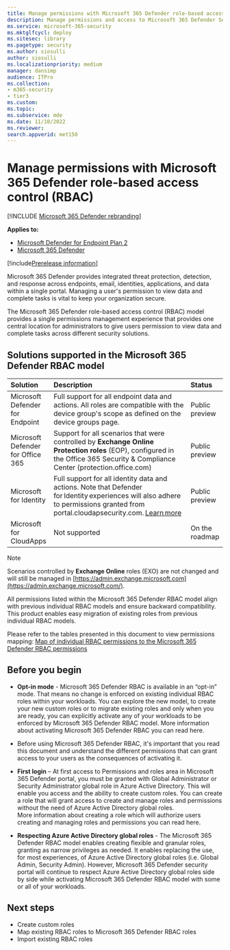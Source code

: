 ```yaml
---
title: Manage permissions with Microsoft 365 Defender role-based access control (RBAC)
description: Manage permissions and access to Microsoft 365 Defender Security portal experiences using role-based access control (RBAC)
ms.service: microsoft-365-security
ms.mktglfcycl: deploy
ms.sitesec: library
ms.pagetype: security
ms.author: siosulli
author: siosulli
ms.localizationpriority: medium
manager: dansimp
audience: ITPro
ms.collection: 
- m365-security
- tier3
ms.custom: 
ms.topic:
ms.subservice: mde
ms.date: 11/10/2022
ms.reviewer: 
search.appverid: met150
---
```


# Manage permissions with Microsoft 365 Defender role-based access control (RBAC)

[!INCLUDE [Microsoft 365 Defender rebranding](../../includes/microsoft-defender.md)]

**Applies to:**

- [Microsoft Defender for Endpoint Plan 2](https://go.microsoft.com/fwlink/?linkid=2154037)
- [Microsoft 365 Defender](https://go.microsoft.com/fwlink/?linkid=2118804)

[!include[Prerelease information](../../includes/prerelease.md)]

Microsoft 365 Defender provides integrated threat protection, detection, and response across endpoints, email, identities, applications, and data within a single portal. Managing a user's permission to view data and complete tasks is vital to keep your organization secure.

The Microsoft 365 Defender role-based access control (RBAC) model provides a single permissions management experience that provides one central location for administrators to give users permission to view data and complete tasks across different security solutions.

## Solutions supported in the Microsoft 365 Defender RBAC model

| Solution| Description | Status |
|:-------|:-----|:-------|
|Microsoft Defender for Endpoint | Full support for all endpoint data and actions. All roles are compatible with the device group's scope as defined on the device groups page. | Public preview |
| Microsoft Defender for Office 365 | Support for all scenarios that were controlled by <strong>Exchange Online Protection roles</strong> (EOP), configured in the Office 365 Security &amp; Compliance Center (protection.office.com)| Public preview|
| Microsoft for Identity | Full support for all identity data and actions. Note that Defender for Identity experiences will also adhere to permissions granted from portal.cloudapsecurity.com. [Learn more](https://go.microsoft.com/fwlink/?linkid=2202729)| Public preview|
| Microsoft for CloudApps |Not supported| On the roadmap |

>[!Note]
> Scenarios controlled by **Exchange Online** roles (EXO) are not changed and will still be managed in [https://admin.exchange.microsoft.com](https://admin.exchange.microsoft.com/).

All permissions listed within the Microsoft 365 Defender RBAC model align with previous individual RBAC models and ensure backward compatibility. This product enables easy migration of existing roles from previous individual RBAC models.

Please refer to the tables presented in this document to view permissions mapping: [Map of individual RBAC permissions to the Microsoft 365 Defender RBAC permissions](#map-permissions-to-1)


## Before you begin

- **Opt-in mode** - Microsoft 365 Defender RBAC is available in an “opt-in” mode. That means no change is enforced on existing individual RBAC roles within your workloads. You can explore the new model, to create your new custom roles or to migrate existing roles and only when you are ready, you can explicitly activate any of your workloads to be enforced by Microsoft 365 Defender RBAC model. More information about activating Microsoft 365 Defender RBAC you can read here.

- Before using Microsoft 365 Defender RBAC, it's important that you read this document and understand the different permissions that can grant access to your users as the consequences of activating it.

- **First login** – At first access to Permissions and roles area in Microsoft 365 Defender portal, you must be granted with Global Administrator or Security Administrator global role in Azure Active Directory. This will enable you access and the ability to create custom roles. You can create a role that will grant access to create and manage roles and permissions without the need of Azure Active Directory global roles.  
More information about creating a role which will authorize users creating and managing roles and permissions you can read here.

- **Respecting Azure Active Directory global roles** - The Microsoft 365 Defender RBAC model enables creating flexible and granular roles, granting as narrow privileges as needed. It enables replacing the use, for most experiences, of Azure Active Directory global roles (i.e. Global Admin, Security Admin). However, Microsoft 365 Defender security portal will continue to respect Azure Active Directory global roles side by side while activating Microsoft 365 Defender RBAC model with some or all of your workloads.

## Next steps

- Create custom roles
- Map existing RBAC roles to Microsoft 365 Defender RBAC roles
- Import existing RBAC roles
